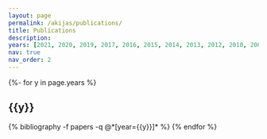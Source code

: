 ```yaml
---
layout: page
permalink: /akijas/publications/
title: Publications
description:
years: [2021, 2020, 2019, 2017, 2016, 2015, 2014, 2013, 2012, 2010, 2005, 2003]
nav: true
nav_order: 2
---
```

<!-- _pages/publications.md -->
<div class="publications">

{%- for y in page.years %}
  <h2 class="year">{{y}}</h2>
  {% bibliography -f papers -q @*[year={{y}}]* %}
{% endfor %}

</div>
